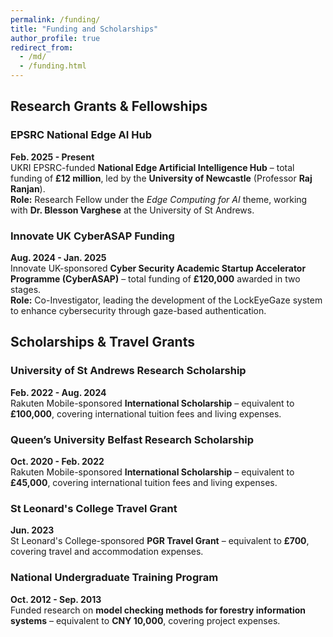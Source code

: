 ```yaml
---
permalink: /funding/
title: "Funding and Scholarships"
author_profile: true
redirect_from: 
  - /md/
  - /funding.html
---
```


## Research Grants & Fellowships

### EPSRC National Edge AI Hub  
**Feb. 2025 - Present**  
UKRI EPSRC-funded **National Edge Artificial Intelligence Hub** – total funding of **£12 million**, led by the **University of Newcastle** (Professor **Raj Ranjan**).  
**Role:** Research Fellow under the *Edge Computing for AI* theme, working with **Dr. Blesson Varghese** at the University of St Andrews.

### Innovate UK CyberASAP Funding  
**Aug. 2024 - Jan. 2025**  
Innovate UK-sponsored **Cyber Security Academic Startup Accelerator Programme (CyberASAP)** – total funding of **£120,000** awarded in two stages.  
**Role:** Co-Investigator, leading the development of the LockEyeGaze system to enhance cybersecurity through gaze-based authentication.

## Scholarships & Travel Grants  

### University of St Andrews Research Scholarship  
**Feb. 2022 - Aug. 2024**  
Rakuten Mobile-sponsored **International Scholarship** – equivalent to **£100,000**, covering international tuition fees and living expenses.

### Queen’s University Belfast Research Scholarship  
**Oct. 2020 - Feb. 2022**  
Rakuten Mobile-sponsored **International Scholarship** – equivalent to **£45,000**, covering international tuition fees and living expenses.

### St Leonard's College Travel Grant  
**Jun. 2023**  
St Leonard's College-sponsored **PGR Travel Grant** – equivalent to **£700**, covering travel and accommodation expenses.

### National Undergraduate Training Program  
**Oct. 2012 - Sep. 2013**  
Funded research on **model checking methods for forestry information systems** – equivalent to **CNY 10,000**, covering project expenses.

